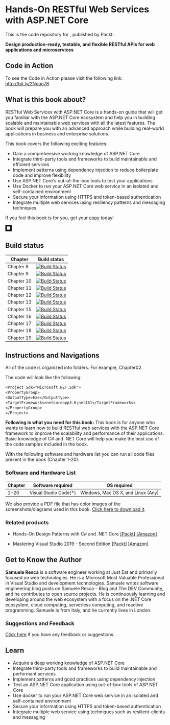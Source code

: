 # Hands-On RESTful Web Services with ASP.NET Core

<a href="https://www.packtpub.com/in/application-development/hands-restful-web-services-aspnet-core?utm_source=github&utm_medium=repository&utm_campaign="><img src="https://www.packtpub.com/media/catalog/product/cache/e4d64343b1bc593f1c5348fe05efa4a6/9/7/9781789537611-original.png" alt="" height="256px" align="right"></a>

This is the code repository for [](https://www.packtpub.com/in/application-development/hands-restful-web-services-aspnet-core?utm_source=github&utm_medium=repository&utm_campaign=), published by Packt.

**Design production-ready, testable, and flexible RESTful APIs for web applications and microservices**

## Code in Action
To see the Code in Action please visit the following link: http://bit.ly/2Ndao78.

## What is this book about?
RESTful Web Services with ASP.NET Core is a hands-on guide that will get you familiar with the ASP.NET Core ecosystem and help you in building scalable and maintainable web services with all the latest features. The book will prepare you with an advanced approach while building real-world applications in business and enterprise solutions.

This book covers the following exciting features:

* Gain a comprehensive working knowledge of ASP.NET Core
* Integrate third-party tools and frameworks to build maintainable and efficient services
* Implement patterns using dependency injection to reduce boilerplate code and improve flexibility
* Use ASP.NET Core's out-of-the-box tools to test your applications
* Use Docker to run your ASP.NET Core web service in an isolated and self-contained environment
* Secure your information using HTTPS and token-based authentication
* Integrate multiple web services using resiliency patterns and messaging techniques

If you feel this book is for you, get your [copy](https://www.amazon.com/dp/1789537614) today!

<a href="https://www.packtpub.com/?utm_source=github&utm_medium=banner&utm_campaign=GitHubBanner"><img src="https://raw.githubusercontent.com/PacktPublishing/GitHub/master/GitHub.png" 
alt="https://www.packtpub.com/" border="5" /></a>

## Build status
| Chapter  | Build status |
| ------------- | ------------- |
| Chapter 8  | [![Build Status](https://dev.azure.com/samueleresca0753/Hands-On-RESTful-Web-Services-with-ASP.NET-Core/_apis/build/status/Chapter%208?branchName=master)](https://dev.azure.com/samueleresca0753/Hands-On-RESTful-Web-Services-with-ASP.NET-Core/_build/latest?definitionId=8&branchName=master) |
| Chapter 9  | [![Build Status](https://dev.azure.com/samueleresca0753/Hands-On-RESTful-Web-Services-with-ASP.NET-Core/_apis/build/status/Chapter%209?branchName=master)](https://dev.azure.com/samueleresca0753/Hands-On-RESTful-Web-Services-with-ASP.NET-Core/_build/latest?definitionId=9&branchName=master) |
| Chapter 10  | [![Build Status](https://dev.azure.com/samueleresca0753/Hands-On-RESTful-Web-Services-with-ASP.NET-Core/_apis/build/status/Chapter%2010?branchName=master)](https://dev.azure.com/samueleresca0753/Hands-On-RESTful-Web-Services-with-ASP.NET-Core/_build/latest?definitionId=10&branchName=master) |
| Chapter 11  | [![Build Status](https://dev.azure.com/samueleresca0753/Hands-On-RESTful-Web-Services-with-ASP.NET-Core/_apis/build/status/Chapter%2011?branchName=master)](https://dev.azure.com/samueleresca0753/Hands-On-RESTful-Web-Services-with-ASP.NET-Core/_build/latest?definitionId=11&branchName=master) |
| Chapter 12  | [![Build Status](https://dev.azure.com/samueleresca0753/Hands-On-RESTful-Web-Services-with-ASP.NET-Core/_apis/build/status/Chapter%2012?branchName=master)](https://dev.azure.com/samueleresca0753/Hands-On-RESTful-Web-Services-with-ASP.NET-Core/_build/latest?definitionId=12&branchName=master) |
| Chapter 13  | [![Build Status](https://dev.azure.com/samueleresca0753/Hands-On-RESTful-Web-Services-with-ASP.NET-Core/_apis/build/status/Chapter%2013?branchName=master)](https://dev.azure.com/samueleresca0753/Hands-On-RESTful-Web-Services-with-ASP.NET-Core/_build/latest?definitionId=13&branchName=master) |
| Chapter 15 | [![Build Status](https://dev.azure.com/samueleresca0753/Hands-On-RESTful-Web-Services-with-ASP.NET-Core/_apis/build/status/Chapter%2015?branchName=master)](https://dev.azure.com/samueleresca0753/Hands-On-RESTful-Web-Services-with-ASP.NET-Core/_build/latest?definitionId=14&branchName=master) |
| Chapter 16  | [![Build Status](https://dev.azure.com/samueleresca0753/Hands-On-RESTful-Web-Services-with-ASP.NET-Core/_apis/build/status/Chapter%2016?branchName=master)](https://dev.azure.com/samueleresca0753/Hands-On-RESTful-Web-Services-with-ASP.NET-Core/_build/latest?definitionId=15&branchName=master) |
| Chapter 17  | [![Build Status](https://dev.azure.com/samueleresca0753/Hands-On-RESTful-Web-Services-with-ASP.NET-Core/_apis/build/status/Chapter%2017?branchName=master)](https://dev.azure.com/samueleresca0753/Hands-On-RESTful-Web-Services-with-ASP.NET-Core/_build/latest?definitionId=16&branchName=master) |
| Chapter 18  | [![Build Status](https://dev.azure.com/samueleresca0753/Hands-On-RESTful-Web-Services-with-ASP.NET-Core/_apis/build/status/Chapter%2018?branchName=master)](https://dev.azure.com/samueleresca0753/Hands-On-RESTful-Web-Services-with-ASP.NET-Core/_build/latest?definitionId=17&branchName=master) |
| Chapter 19  | [![Build Status](https://dev.azure.com/samueleresca0753/Hands-On-RESTful-Web-Services-with-ASP.NET-Core/_apis/build/status/Chapter%2019?branchName=master)](https://dev.azure.com/samueleresca0753/Hands-On-RESTful-Web-Services-with-ASP.NET-Core/_build/latest?definitionId=18&branchName=master) |

## Instructions and Navigations
All of the code is organized into folders. For example, Chapter02.

The code will look like the following:
```
<Project Sdk="Microsoft.NET.Sdk">
<PropertyGroup>
<OutputType>Exe</OutputType>
<TargetFrameworks>netcoreapp3.0;net461</TargetFrameworks>
</PropertyGroup>
</Project>
```

**Following is what you need for this book:**
This book is for anyone who wants to learn how to build RESTful web services with the ASP.NET Core framework to improve the scalability and performance of their applications. Basic knowledge of C# and .NET Core will help you make the best use of the code samples included in the book.

With the following software and hardware list you can run all code files present in the book (Chapter 1-20).
### Software and Hardware List
| Chapter | Software required | OS required |
| -------- | ------------------------------------ | ----------------------------------- |
| 1-20 | Visual Studio Code(*)  | Windows, Mac OS X, and Linux (Any) |

We also provide a PDF file that has color images of the screenshots/diagrams used in this book. [Click here to download it](https://static.packt-cdn.com/downloads/9781789537611_ColorImages.pdf).

### Related products
* Hands-On Design Patterns with C# and .NET Core  [[Packt]](https://www.packtpub.com/application-development/hands-design-patterns-c-and-net-core?utm_source=github&utm_medium=repository&utm_campaign=) [[Amazon]](https://www.amazon.com/dp/1789133645)

* Mastering Visual Studio 2019 - Second Edition  [[Packt]](https://www.packtpub.com/in/programming/mastering-visual-studio-2019-second-edition?utm_source=github&utm_medium=repository&utm_campaign=) [[Amazon]](https://www.amazon.com/dp/1789530091)

## Get to Know the Author
**Samuele Resca**
is a software engineer working at Just Eat and primarily focused on web technologies. He is a Microsoft Most Valuable Professional in Visual Studio and development technologies. Samuele writes software engineering blog posts on Samuele Resca – Blog and The DEV Community, and he contributes to open source projects. He is continuously learning and developing around the web ecosystem with a focus on the .NET Core ecosystem, cloud computing, serverless computing, and reactive programming. Samuele is from Italy, and he currently lives in London.


### Suggestions and Feedback
[Click here](https://docs.google.com/forms/d/e/1FAIpQLSdy7dATC6QmEL81FIUuymZ0Wy9vH1jHkvpY57OiMeKGqib_Ow/viewform) if you have any feedback or suggestions.




## Learn

- Acquire a deep working knowledge of ASP.NET Core
- Integrate third-party tools and frameworks to build maintainable and performant services
- Implement patterns and good practices using dependency injection
- Test an ASP.NET Core application using out-of-box tools of ASP.NET Core
- Use docker to run your ASP.NET Core web service in an isolated and self-contained environment
- Secure your information using HTTPS and token-based authentication
- Integrate multiple web service using techniques such as resilient-clients and messaging

